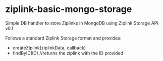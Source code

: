 # ziplink-basic-mongo-storage
Simple DB handler to store Ziplinks in MongoDB using Ziplink Storage API v0.1

Follows a standard Ziplink Storage format and provides:
 - createZiplink(ziplinkData, callback)
 - findByID(ID) //returns the ziplink with the ID provided